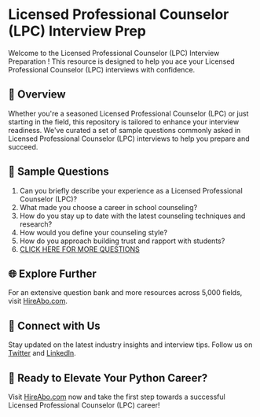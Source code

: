 # Licensed Professional Counselor (LPC) Interview Prep

Welcome to the Licensed Professional Counselor (LPC) Interview Preparation ! This resource is designed to help you ace your Licensed Professional Counselor (LPC) interviews with confidence.

## 🚀 Overview

Whether you're a seasoned Licensed Professional Counselor (LPC) or just starting in the field, this repository is tailored to enhance your interview readiness. We've curated a set of sample questions commonly asked in Licensed Professional Counselor (LPC) interviews to help you prepare and succeed.

## 📝 Sample Questions

1. Can you briefly describe your experience as a Licensed Professional Counselor (LPC)?
2. What made you choose a career in school counseling?
3. How do you stay up to date with the latest counseling techniques and research?
4. How would you define your counseling style?
5. How do you approach building trust and rapport with students?
6. [CLICK HERE FOR MORE QUESTIONS](https://hireabo.com/job/4_2_11/Licensed%20Professional%20Counselor%20LPC)

## 🌐 Explore Further

For an extensive question bank and more resources across 5,000 fields, visit [HireAbo.com](https://www.hireabo.com).

## 📱 Connect with Us

Stay updated on the latest industry insights and interview tips. Follow us on [Twitter](https://twitter.com/hireabo) and [LinkedIn](https://www.linkedin.com/in/hire-abo-3609972a8/).

## 🚀 Ready to Elevate Your Python Career?

Visit [HireAbo.com](https://www.hireabo.com) now and take the first step towards a successful Licensed Professional Counselor (LPC) career!